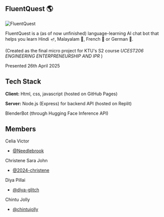 ## FluentQuest 🌎
![FluentQuest](https://github.com/user-attachments/assets/562d945a-e046-4c47-805d-c13987938b53)

FluentQuest is a (as of now unfinished) language-learning AI chat bot that helps you learn Hindi 🪔, Malayalam 🌴, French 🥖 or German 🕍. 

(Created as the final micro project for KTU's S2 course *UCEST206 ENGINEERING ENTERPRENEURSHIP AND IPR* )

Presented 26th April 2025

## Tech Stack

**Client:** Html, css, javascript (hosted on GitHub Pages)

**Server:** Node.js (Express) for backend API (hosted on Replit)

BlenderBot (through Hugging Face Inference API)

## Members

Celia Victor
- [@Needlebrook](https://www.github.com/Needlebrook)

Christene Sara John 
- [@2024-christene](https://github.com/2024-Christene)

Diya Pillai
- [@diya-glitch](https://github.com/diya-glitch)

Chintu Jolly
- [@chintujolly](https://github.com/chintujolly)

